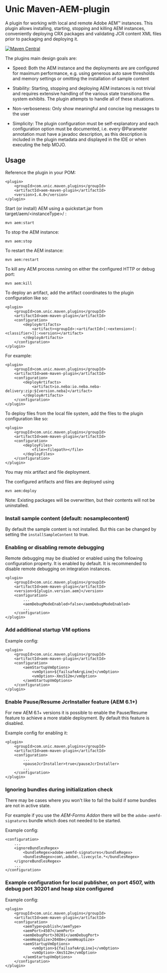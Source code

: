 # Unic Maven-AEM-plugin
A plugin for working with local and remote Adobe AEM&trade; instances. This plugin allows installing, starting, stopping and killing AEM instances,
conveniently deploying CRX packages and validating JCR content XML files prior to packaging and deploying it.

[![Maven Central](https://img.shields.io/maven-central/v/com.unic.maven.plugins/aem-maven-plugin.svg)](https://search.maven.org/search?q=a:aem-maven-plugin&g=com.unic.maven.plugins)

The plugins main design goals are:

* Speed: Both the AEM instance and the deployments are are configured for maximum performance, e.g. using generous auto save thresholds and memory settings
   or omitting the installation of sample content

* Stability: Starting, stopping and deploying AEM instances is not trivial and requires extensive handling
  of the various state transitions the system exhibits. The plugin attempts to handle all of these situations. 

* Non-verboseness: Only show meaningful and concise log messages to the user

* Simplicity: The plugin configuration must be self-explanatory and each configuration option must be documented, i.e. every @Parameter annotation
  must have a javadoc description, as this description is included in the plugin metadata and displayed in the IDE or when executing the help MOJO.

## Usage
Reference the plugin in your POM:

    <plugin>
        <groupId>com.unic.maven.plugins</groupId>
        <artifactId>aem-maven-plugin</artifactId>
        <version>1.4.0</version>
    </plugin>
    
Start (or install) AEM using a quickstart.jar from target/aem/&lt;instanceType&gt;/ :

    mvn aem:start
    
To stop the AEM instance:

    mvn aem:stop

To restart the AEM instance:

    mvn aem:restart

To kill any AEM process running on either the configured HTTP or debug port:

    mvn aem:kill
    
To deploy an artifact, add the artifact coordinates to the plugin configuration like so:

    <plugin>
        <groupId>com.unic.maven.plugins</groupId>
        <artifactId>aem-maven-plugin</artifactId>
        <configuration>
            <deployArtifacts>
                <artifact><groupId>:<artifactId>[:<extension>[:<classifier>]]:<version></artifact>
            </deployArtifacts>
        </configuration>
    </plugin>
    
For example:

    <plugin>
        <groupId>com.unic.maven.plugins</groupId>
        <artifactId>aem-maven-plugin</artifactId>
        <configuration>
            <deployArtifacts>
                <artifact>io.neba:io.neba.neba-delivery:zip:${version.neba}</artifact>
            </deployArtifacts>
        </configuration>
    </plugin>

    
To deploy files from the local file system, add the files to the plugin configuration like so:

    <plugin>
        <groupId>com.unic.maven.plugins</groupId>
        <artifactId>aem-maven-plugin</artifactId>
        <configuration>
            <deployFiles>
                <file><filepath></file>
            </deployFiles>
        </configuration>
    </plugin>

You may mix artifact and file deployment. 

The configured artifacts and files are deployed using

    mvn aem:deploy
    
Note: Existing packages will be overwritten, but their contents will not be uninstalled.


### Install sample content (default: nosamplecontent)

By default the sample content is not installed. But this can be changed by setting the `installSampleContent` to true.


### Enabling or disabling remote debugging

Remote debugging may be disabled or enabled using the following configuration property. It is enabled by default. It is recommended to disable remote
debugging on integration instances.

	<plugin>
        <groupId>com.unic.maven.plugins</groupId>
        <artifactId>aem-maven-plugin</artifactId>
		<version>${plugin.version.aem}</version>
		<configuration>
			...
			<aemDebugModeEnabled>false</aemDebugModeEnabled>
			...
		</configuration>
	</plugin>


### Add additional startup VM options

Example config:

    <plugin>
        <groupId>com.unic.maven.plugins</groupId>
        <artifactId>aem-maven-plugin</artifactId>
        <configuration>
            <aemStartupVmOptions>
                <vmOption>${failsafeArgLine}</vmOption>
                <vmOption>-Xms512m</vmOption>
            </aemStartupVmOptions>
        </configuration>
    </plugin>


### Enable Pause/Resume JcrInstaller feature (AEM 6.1+)

For new AEM 6.1+ versions it is possible to enable the Pause/Resume feature to achieve a more stable deployment.
By default this feature is disabled.

Example config for enabling it:

    <plugin>
        <groupId>com.unic.maven.plugins</groupId>
        <artifactId>aem-maven-plugin</artifactId>
        <configuration>
            ...
            <pauseJcrInstaller>true</pauseJcrInstaller>
            ...
        </configuration>
    </plugin>


### Ignoring bundles during initialization check

There may be cases where you won't like to fail the build if some bundles are not in active state.

For example if you use the _AEM-Forms Addon_ there will be the `adobe-aemfd-signatures` bundle which does not needed to be started.

Example config:

    <configuration>
        ...
        <ignoreBundlesRegex>
            <bundleRegex>adobe-aemfd-signatures</bundleRegex>
            <bundlesRegex>com\.adobe\.livecycle.*</bundlesRegex>
        </ignoreBundlesRegex>
        ...
    </configuration>


### Example configuration for local publisher, on port 4507, with debug port 30201 and heap size configured

Example config:

    <plugin>
        <groupId>com.unic.maven.plugins</groupId>
        <artifactId>aem-maven-plugin</artifactId>
        <configuration>
            <aemType>publish</aemType>
            <aemPort>4507</aemPort>
            <aemDebugPort>30201</aemDebugPort>
            <aemHeapSize>2048m</aemHeapSize>
            <aemStartupVmOptions>
                <vmOption>${failsafeArgLine}</vmOption>
                <vmOption>-Xms512m</vmOption>
            </aemStartupVmOptions>
        </configuration>
    </plugin>


